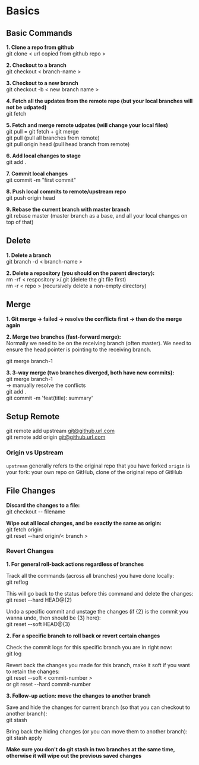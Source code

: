 # Basics

## Basic Commands

**1. Clone a repo from github**    
git clone < url copied from github repo >

**2. Checkout to a branch**  
git checkout < branch-name >

**3. Checkout to a new branch**  
git checkout -b < new branch name >

**4. Fetch all the updates from the remote repo (but your local branches will not be udpated)**  
git fetch 

**5. Fetch and merge remote udpates (will change your local files)**  
git pull = git fetch + git merge  
git pull (pull all branches from remote)  
git pull origin head (pull head branch from remote)  

**6. Add local changes to stage**  
git add .

**7. Commit local changes**  
git commit -m "first commit"

**8. Push local commits to remote/upstream repo**  
git push origin head

**9. Rebase the current branch with master branch**  
git rebase master (master branch as a base, and all your local changes on top of that)


## Delete

**1. Delete a branch**  
git branch -d < branch-name > 

**2. Delete a repository (you should on the parent directory):**  
 rm -rf < respository >/.git    (delete the git file first)  
 rm -r < repo >   (recursively delete a non-empty directory)  

## Merge

**1. Git merge -> failed -> resolve the conflicts first -> then do the merge again**  

**2. Merge two branches (fast-forward merge):**    
Normally we need to be on the receiving branch (often master). We need to ensure the head pointer is pointing to the receiving branch.

git merge branch-1

**3. 3-way merge (two branches diverged, both have new commits):**   
 git merge branch-1  
 -> manually resolve the conflicts  
 git add .  
 git commit -m 'feat(title): summary'  

## Setup Remote

git remote add upstream git@github.url.com  
git remote add origin git@github.url.com

### Origin vs Upstream

`upstream` generally refers to the original repo that you have forked
`origin` is your fork: your own repo on GitHub, clone of the original repo of GitHub


## File Changes

**Discard the changes to a file:**  
git checkout -- filename  

**Wipe out all local changes, and be exactly the same as origin:**  
git fetch origin  
git reset --hard origin/< branch >   


### Revert Changes

**1. For general roll-back actions regardless of branches**  

Track all the commands (across all branches) you have done locally:  
git reflog

This will go back to the status before this command and delete the changes:   
git reset --hard HEAD@{2}

Undo a specific commit and unstage the changes (if {2} is the commit you wanna undo, then should be {3} here):  
git reset --soft HEAD@{3}  

**2. For a specific branch to roll back or revert certain changes**

Check the commit logs for this specific branch you are in right now:  
git log
	
Revert back the changes you made for this branch, make it soft if you want to retain the changes:  
git reset --soft < commit-number >  
or git reset --hard commit-number  
	
**3. Follow-up action: move the changes to another branch**  

Save and hide the changes for current branch (so that you can checkout to another branch):  
git stash 

Bring back the hiding changes (or you can move them to another branch):  
git stash apply

**Make sure you don't do git stash in two branches at the same time, otherwise it will wipe out the previous saved changes**
